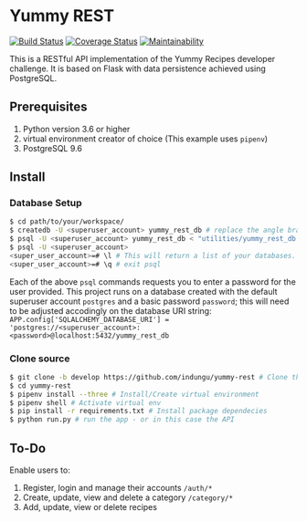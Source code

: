 # Yummy REST
[![Build Status](https://travis-ci.org/indungu/yummy-rest.svg?branch=develop)](https://travis-ci.org/indungu/yummy-rest)
[![Coverage Status](https://coveralls.io/repos/github/indungu/yummy-rest/badge.svg?branch=develop)](https://coveralls.io/github/indungu/yummy-rest?branch=develop) [![Maintainability](https://api.codeclimate.com/v1/badges/072ecd4ee97bb2e437d9/maintainability)](https://codeclimate.com/github/indungu/yummy-rest/maintainability)

This is a RESTful API implementation of the Yummy Recipes developer challenge. It is based on Flask with data persistence achieved using PostgreSQL.

## Prerequisites

1. Python version 3.6 or higher
2. virtual environment creator of choice (This example uses `pipenv`)
3. PostgreSQL 9.6

## Install

### Database Setup

```bash
$ cd path/to/your/workspace/
$ createdb -U <superuser_account> yummy_rest_db # replace the angle brackets with name of a user with db create permissions
$ psql -U <superuser_account> yummy_rest_db < "utilities/yummy_rest_db.sql" # this creates the database from .sql dump file
$ psql -U <superuser_account>
<super_user_account>=# \l # This will return a list of your databases. Check to confirm yummy_rest_db is listed
<super_user_account>=# \q # exit psql
```

Each of the above `psql` commands requests you to enter a password for the user provided. This project runs on a database created with the default superuser account `postgres` and a basic password `password`; this will need to be adjusted accodingly on the database URI string:
`APP.config['SQLALCHEMY_DATABASE_URI'] = 'postgres://<superuser_account>:<password>@localhost:5432/yummy_rest_db`

### Clone source

```bash
$ git clone -b develop https://github.com/indungu/yummy-rest # Clone the repository on the development branch
$ cd yummy-rest
$ pipenv install --three # Install/Create virtual environment
$ pipenv shell # Activate virtual env
$ pip install -r requirements.txt # Install package dependecies
$ python run.py # run the app - or in this case the API
```

## To-Do

Enable users to:

1. Register, login and manage their accounts `/auth/*`
2. Create, update, view and delete a category `/category/*`
3. Add, update, view or delete recipes